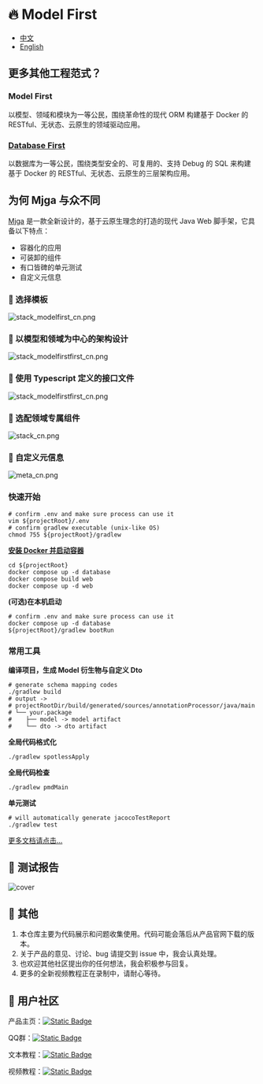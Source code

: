 # 🔥 Model First

- [中文](README.md)
- [English](README_EN.md)

## 更多其他工程范式？
### Model First
以模型、领域和模块为一等公民，围绕革命性的现代 ORM 构建基于 Docker 的 RESTful、无状态、云原生的领域驱动应用。

### [Database First](https://github.com/ccmjga/mjga-scaffold)
以数据库为一等公民，围绕类型安全的、可复用的、支持 Debug 的 SQL 来构建基于 Docker 的 RESTful、无状态、云原生的三层架构应用。

## 为何 Mjga 与众不同

[Mjga](https://www.mjga.cc) 是一款全新设计的，基于云原生理念的打造的现代 Java Web 脚手架，它具备以下特点：

- 容器化的应用
- 可装卸的组件
- 有口皆碑的单元测试
- 自定义元信息

### 🥝 选择模板
![stack_modelfirst_cn.png](asset/stack_modelfirst_cn.png)
### 🍇 以模型和领域为中心的架构设计
![stack_modelfirstfirst_cn.png](asset/architect_modelfirst.png)

### 🍉 使用 Typescript 定义的接口文件
![stack_modelfirstfirst_cn.png](asset/modelfirst_ts.png)

### 🍅 选配领域专属组件

![stack_cn.png](asset/option_modelfirst_cn.png)

### 🍹 自定义元信息

![meta_cn.png](asset/meta_modelfirst_cn.png)


### 快速开始

```shell
# confirm .env and make sure process can use it
vim ${projectRoot}/.env
# confirm gradlew executable (unix-like OS)
chmod 755 ${projectRoot}/gradlew
```
**[安装 Docker 并启动容器](https://docs.docker.com/engine/install/)**

```shell
cd ${projectRoot}
docker compose up -d database
docker compose build web
docker compose up -d web
````

**(可选)在本机启动**
```shell
# confirm .env and make sure process can use it
docker compose up -d database
${projectRoot}/gradlew bootRun
```

### 常用工具

**编译项目，生成 Model 衍生物与自定义 Dto**
```shell
# generate schema mapping codes
./gradlew build
# output ->
# projectRootDir/build/generated/sources/annotationProcessor/java/main
# └── your.package 
#    ├── model -> model artifact
#    └── dto -> dto artifact

```

**全局代码格式化**
```shell
./gradlew spotlessApply
```
**全局代码检查**
```shell
./gradlew pmdMain
```

**单元测试**
```shell
# will automatically generate jacocoTestReport
./gradlew test
```

[更多文档请点击...](https://www.mjga.cc/doc/modelfirst)

## 🍓 测试报告

![cover](https://www.mjga.cc/modelfirst/test-cover.png)

## 🍟 其他
1. 本仓库主要为代码展示和问题收集使用。代码可能会落后从产品官网下载的版本。
2. 关于产品的意见、讨论、bug 请提交到 issue 中，我会认真处理。
3. 也欢迎其他社区提出你的任何想法，我会积极参与回复。
4. 更多的全新视频教程正在录制中，请耐心等待。

## 🔮 用户社区
产品主页：[![Static Badge](https://img.shields.io/badge/HomePage-white?style=social&logo=homepage&label=mjga&logoColor=%23FF0074)](https://www.mjga.cc)

QQ群：[![Static Badge](https://img.shields.io/badge/-red?style=social&logo=Tencent%20QQ&logoColor=%23FF0056&label=QQ-910248188)](https://qm.qq.com/q/8ojXz6ZOkE)

文本教程：[![Static Badge](https://img.shields.io/badge/Blog-red?style=social&logo=Bytedance&logoColor=%233C8CFF&label=%E6%8E%98%E9%87%91%E7%A8%80%E5%9C%9F)](https://juejin.cn/post/7410333135119253543)

视频教程：[![Static Badge](https://img.shields.io/badge/-white?style=social&logo=bilibili&label=bilibili)](https://www.bilibili.com/video/BV1Erpje8ERF/)
